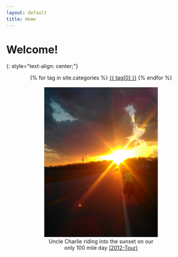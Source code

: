 ```yaml
---
layout: default
title: Home
---
```


# Welcome!
{: style="text-align: center;"}
  <div class="tags-expo-list" style="text-align: center;">
    {% for tag in site.categories %}
    <a href="/blog/categories#{{ tag[0] | slugify }}" class="post-tag">{{ tag[0] }}</a>
    {% endfor %}
  </div>
  <br>
<figure style="width:60%; margin: auto; text-align: center;">
  <img src="/resources/img/Sunset.jpg" alt="Uncle Charlie riding into the sunset" />
  <figcaption>
  Uncle Charlie riding into the sunset on our only 100 mile day <a href="http://foxbiketour.blogspot.com/" target="_blank">(2012-Tour)</a>
  </figcaption>
</figure>
